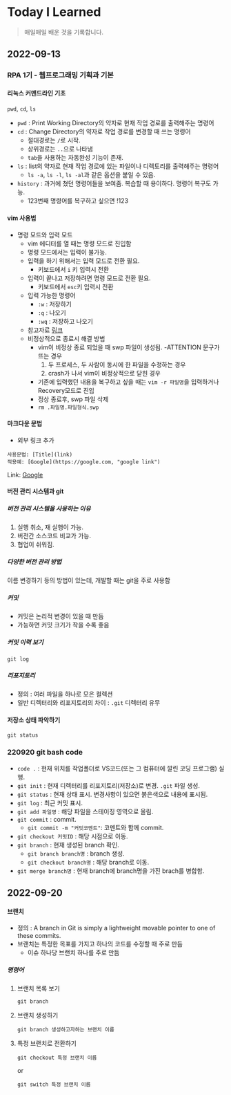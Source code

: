 # Today I Learned

> 매일매일 배운 것을 기록합니다.

## 2022-09-13

### RPA 1기 - 웹프로그래밍 기획과 기본

#### 리눅스 커맨드라인 기초

`pwd`, `cd`, `ls`

- `pwd` : Print Working Directory의 약자로 현재 작업 경로를 출력해주는 명령어
- `cd` : Change Directory의 약자로 작업 경로를 변경할 때 쓰는 명령어
  - 절대경로는 `/`로 시작.
  - 상위경로는 `..`으로 나타냄
  - `tab`을 사용하는 자동완성 기능이 존재.
- `ls` : list의 약자로 현재 작업 경로에 있는 파일이나 디렉토리를 출력해주는 명령어
  - `ls -a`, `ls -l`, `ls -al`과 같은 옵션을 붙일 수 있음.
- `history` : 과거에 쳤던 명령어들을 보여줌. 복습할 때 용이하다. 명령어 복구도 가능.
  - 123번째 명령어를 복구하고 싶으면 !123

#### vim 사용법

- 명령 모드와 입력 모드
  - vim 에디터를 열 때는 명령 모드로 진입함
  - 명령 모드에서는 입력이 불가능.
  - 입력을 하기 위해서는 입력 모드로 전환 필요.
    - 키보드에서 `i` 키 입력시 전환
  - 입력이 끝나고 저장하려면 명령 모드로 전환 필요.
    - 키보드에서 `esc`키 입력시 전환
  - 입력 가능한 명령어
    - `:w` : 저장하기
    - `:q` : 나오기
    - `:wq` : 저장하고 나오기
  - 참고자료 [링크](https://zeddios.tistory.com/122)
  - 비정상적으로 종료시 해결 방법
    - vim이 비정상 종료 되었을 때 swp 파일이 생성됨.
      -ATTENTION 문구가 뜨는 경우
      1.  두 프로세스, 두 사람이 동시에 한 파일을 수정하는 경우
      2.  crash가 나서 vim이 비정상적으로 닫힌 경우
    - 기존에 입력했던 내용을 복구하고 싶을 때는 `vim -r 파일명`을 입력하거나 Recovery모드로 진입
    - 정상 종료후, swp 파일 삭제
    - `rm .파일명.파일형식.swp`

#### 마크다운 문법

- 외부 링크 추가

```
사용문법: [Title](link)
적용예: [Google](https://google.com, "google link")
```

Link: [Google](https://google.com, "google link")

#### 버전 관리 시스템과 git

##### 버전 관리 시스템을 사용하는 이유

1. 실행 취소, 재 실행이 가능.
2. 버전간 소스코드 비교가 가능.
3. 협업이 쉬워짐.

##### 다양한 버전 관리 방법

이름 변경하기 등의 방법이 있는데, 개발할 때는 git을 주로 사용함

##### 커밋

- 커밋은 논리적 변경이 있을 때 만듬
- 가능하면 커밋 크기가 작을 수록 좋음

##### 커밋 이력 보기

```
git log
```

##### 리포지토리

- 정의 : 여러 파일을 하나로 모은 컬렉션
- 일반 디렉터리와 리포지토리의 차이 : `.git` 디렉터리 유무

#### 저장소 상태 파악하기

```
git status
```

### 220920 git bash code

- `code .` : 현재 위치를 작업폴더로 VS코드(또는 그 컴퓨터에 깔린 코딩 프로그램) 실행.
- `git init` : 현재 디렉터리를 리포지토리(저장소)로 변경. `.git` 파일 생성.
- `git status` : 현재 상태 표시. 변경사항이 있으면 붉은색으로 내용에 표시됨.
- `git log` : 최근 커밋 표시.
- `git add 파일명` : 해당 파일을 스테이징 영역으로 올림.
- `git commit` : commit.
  - `git commit -m "커밋코멘트"`: 코멘트와 함께 commit.
- `git checkout 커밋ID` : 해당 시점으로 이동.
- `git branch` : 현재 생성된 branch 확인.
  - `git branch branch명` : branch 생성.
  - `git checkout branch명` : 해당 branch로 이동.
- `git merge branch명` : 현재 branch에 branch명을 가진 brach를 병합함.

## 2022-09-20

#### 브랜치

- 정의 : A branch in Git is simply a lightweight movable pointer to one of these commits.
- 브랜치는 특정한 목표를 가지고 하나의 코드를 수정할 때 주로 만듬
  - 이슈 하나당 브랜치 하나를 주로 만듬

##### 명령어

1. 브랜치 목록 보기
   ```
   git branch
   ```
2. 브랜치 생성하기
   ```
   git branch 생성하고자하는 브랜치 이름
   ```
3. 특정 브랜치로 전환하기
   ```
   git checkout 특정 브랜치 이름
   ```
   or
   ```
   git switch 특정 브랜치 이름
   ```
